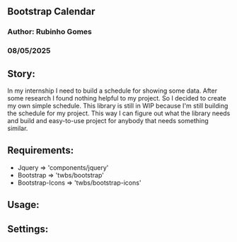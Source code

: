 ## Bootstrap Calendar
### Author: Rubinho Gomes
### 08/05/2025

## Story:
In my internship I need to build a schedule for showing some data. After some research I found nothing helpful to my project.
So I decided to create my own simple schedule. This library is still in WIP because I'm still building the schedule for my project. This way I can figure out what the library needs and build and easy-to-use project for anybody that needs something similar.

## Requirements:
* Jquery => 'components/jquery'
* Bootstrap => 'twbs/bootstrap'
* Bootstrap-Icons => 'twbs/bootstrap-icons'

## Usage:

## Settings:
